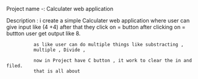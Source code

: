 Project name -: Calculater web application

Description : i create a simple Calculater web application 
              where user can give input like (4 +4) after 
              that they click on = button after clicking on = 
              buttton user get output like 8.

              as like user can do multiple things like substracting ,
              multiple , Divide , 

              now in Project have C button , it work to clear the in and filed.
              that is all about

